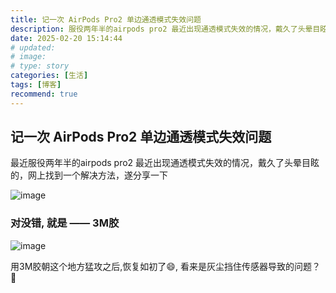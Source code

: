 ```yaml
---
title: 记一次 AirPods Pro2 单边通透模式失效问题
description: 服役两年半的airpods pro2 最近出现通透模式失效的情况，戴久了头晕目眩的，网上找到一个很有用的解决方法，遂分享一下。
date: 2025-02-20 15:14:44
# updated: 
# image: 
# type: story
categories: [生活]
tags: [博客]
recommend: true
---
```



## 记一次 AirPods Pro2 单边通透模式失效问题

最近服役两年半的airpods pro2 最近出现通透模式失效的情况，戴久了头晕目眩的，网上找到一个解决方法，遂分享一下

![image](https://imgur.ahway.space/1740049786856.jpeg)

### 对没错, 就是 —— 3M胶

![image](https://imgur.ahway.space/1740048661256.jpg)

用3M胶朝这个地方猛攻之后,恢复如初了😄, 看来是灰尘挡住传感器导致的问题？🤔
